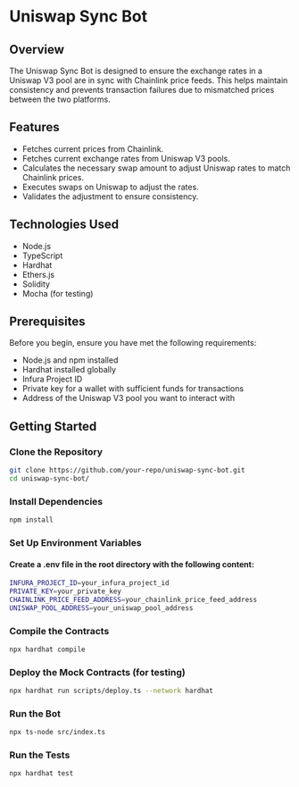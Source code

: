 # Uniswap Sync Bot

## Overview
The Uniswap Sync Bot is designed to ensure the exchange rates in a Uniswap V3 pool are in sync with Chainlink price feeds. This helps maintain consistency and prevents transaction failures due to mismatched prices between the two platforms.

## Features
- Fetches current prices from Chainlink.
- Fetches current exchange rates from Uniswap V3 pools.
- Calculates the necessary swap amount to adjust Uniswap rates to match Chainlink prices.
- Executes swaps on Uniswap to adjust the rates.
- Validates the adjustment to ensure consistency.

## Technologies Used
- Node.js
- TypeScript
- Hardhat
- Ethers.js
- Solidity
- Mocha (for testing)

## Prerequisites
Before you begin, ensure you have met the following requirements:

- Node.js and npm installed
- Hardhat installed globally
- Infura Project ID
- Private key for a wallet with sufficient funds for transactions
- Address of the Uniswap V3 pool you want to interact with

## Getting Started

### Clone the Repository
```bash
git clone https://github.com/your-repo/uniswap-sync-bot.git
cd uniswap-sync-bot/
```

### Install Dependencies
```bash
npm install
```

### Set Up Environment Variables
#### Create a .env file in the root directory with the following content:
```bash
INFURA_PROJECT_ID=your_infura_project_id
PRIVATE_KEY=your_private_key
CHAINLINK_PRICE_FEED_ADDRESS=your_chainlink_price_feed_address
UNISWAP_POOL_ADDRESS=your_uniswap_pool_address
```

### Compile the Contracts
```bash
npx hardhat compile
```

### Deploy the Mock Contracts (for testing)
```bash
npx hardhat run scripts/deploy.ts --network hardhat
```

### Run the Bot
```bash
npx ts-node src/index.ts
```

### Run the Tests
```bash
npx hardhat test
```
